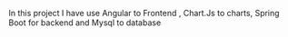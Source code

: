 In this project I have use Angular to Frontend , Chart.Js to charts, Spring Boot for backend and Mysql to database

